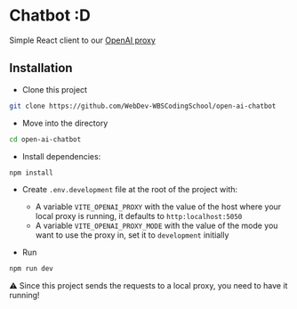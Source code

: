 # Chatbot :D

Simple React client to our [OpenAI proxy](https://github.com/WebDev-WBSCodingSchool/openai-proxy)

## Installation

- Clone this project

```bash
git clone https://github.com/WebDev-WBSCodingSchool/open-ai-chatbot
```

- Move into the directory

```bash
cd open-ai-chatbot
```

- Install dependencies:

```bash
npm install
```

- Create `.env.development` file at the root of the project with:

  - A variable `VITE_OPENAI_PROXY` with the value of the host where your local proxy is running, it defaults to `http:localhost:5050`
  - A variable `VITE_OPENAI_PROXY_MODE` with the value of the mode you want to use the proxy in, set it to `development` initially

- Run

```bash
npm run dev
```

:warning: Since this project sends the requests to a local proxy, you need to have it running!
